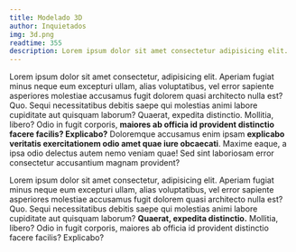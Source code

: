 ```yaml
---
title: Modelado 3D
author: Inquietados
img: 3d.png
readtime: 355
description: Lorem ipsum dolor sit amet consectetur adipisicing elit.
---
```


Lorem ipsum dolor sit amet consectetur, adipisicing elit. Aperiam fugiat minus neque eum excepturi ullam, alias voluptatibus, vel error sapiente asperiores molestiae accusamus fugit dolorem quasi architecto nulla est? Quo.
Sequi necessitatibus debitis saepe qui molestias animi labore cupiditate aut quisquam laborum? Quaerat, expedita distinctio. Mollitia, libero? Odio in fugit corporis, **maiores ab officia id provident distinctio facere facilis? Explicabo?**
Doloremque accusamus enim ipsam **explicabo veritatis exercitationem odio amet quae iure obcaecati**. Maxime eaque, a ipsa odio delectus autem nemo veniam quae! Sed sint laboriosam error consectetur accusantium magnam provident?

Lorem ipsum dolor sit amet consectetur, adipisicing elit. Aperiam fugiat minus neque eum excepturi ullam, alias voluptatibus, vel error sapiente asperiores molestiae accusamus fugit dolorem quasi architecto nulla est? Quo.
Sequi necessitatibus debitis saepe qui molestias animi labore cupiditate aut quisquam laborum? **Quaerat, expedita distinctio.** Mollitia, libero? Odio in fugit corporis, maiores ab officia id provident distinctio facere facilis? Explicabo?
